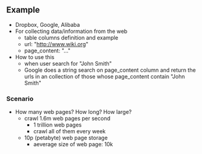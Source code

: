 ## Example
- Dropbox, Google, Alibaba
- For collecting data/information from the web
	- table columns definition and example
	- url: "http://www.wiki.org"
	- page_content: "<!DOCTYPE html><html>...</html>"
- How to use this
	- when user search for "John Smith"
	- Google does a string search on page_content column and return the urls in an collection of those whose page_content contain "John Smith"

### Scenario
- How many web pages? How long? How large?
	- crawl 1.6m web pages per second
		- 1 trillion web pages
		- crawl all of them every week
	- 10p (petabyte) web page storage
		- aeverage size of web page: 10k
<!--stackedit_data:
eyJoaXN0b3J5IjpbLTExOTE3Mjg1NzksLTE2ODY0ODIxNSwtMT
U2NTg2NjgxOF19
-->